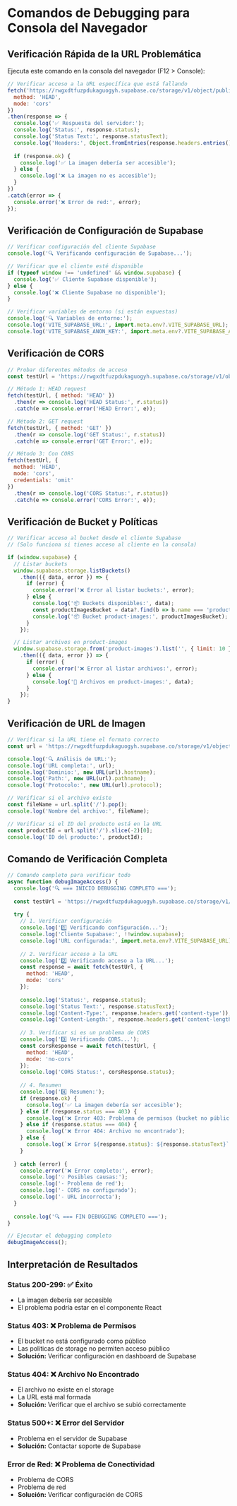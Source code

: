 # Comandos de Debugging para Consola del Navegador

## Verificación Rápida de la URL Problemática

Ejecuta este comando en la consola del navegador (F12 > Console):

```javascript
// Verificar acceso a la URL específica que está fallando
fetch('https://rwgxdtfuzpdukaguogyh.supabase.co/storage/v1/object/public/product-images/19008e6d-76fe-4981-95e4-8b2dfac97970/1753707362567.png', {
  method: 'HEAD',
  mode: 'cors'
})
.then(response => {
  console.log('✅ Respuesta del servidor:');
  console.log('Status:', response.status);
  console.log('Status Text:', response.statusText);
  console.log('Headers:', Object.fromEntries(response.headers.entries()));
  
  if (response.ok) {
    console.log('✅ La imagen debería ser accesible');
  } else {
    console.log('❌ La imagen no es accesible');
  }
})
.catch(error => {
  console.error('❌ Error de red:', error);
});
```

## Verificación de Configuración de Supabase

```javascript
// Verificar configuración del cliente Supabase
console.log('🔍 Verificando configuración de Supabase...');

// Verificar que el cliente esté disponible
if (typeof window !== 'undefined' && window.supabase) {
  console.log('✅ Cliente Supabase disponible');
} else {
  console.log('❌ Cliente Supabase no disponible');
}

// Verificar variables de entorno (si están expuestas)
console.log('🔍 Variables de entorno:');
console.log('VITE_SUPABASE_URL:', import.meta.env?.VITE_SUPABASE_URL);
console.log('VITE_SUPABASE_ANON_KEY:', import.meta.env?.VITE_SUPABASE_ANON_KEY ? 'Configurado' : 'No configurado');
```

## Verificación de CORS

```javascript
// Probar diferentes métodos de acceso
const testUrl = 'https://rwgxdtfuzpdukaguogyh.supabase.co/storage/v1/object/public/product-images/19008e6d-76fe-4981-95e4-8b2dfac97970/1753707362567.png';

// Método 1: HEAD request
fetch(testUrl, { method: 'HEAD' })
  .then(r => console.log('HEAD Status:', r.status))
  .catch(e => console.error('HEAD Error:', e));

// Método 2: GET request
fetch(testUrl, { method: 'GET' })
  .then(r => console.log('GET Status:', r.status))
  .catch(e => console.error('GET Error:', e));

// Método 3: Con CORS
fetch(testUrl, { 
  method: 'HEAD',
  mode: 'cors',
  credentials: 'omit'
})
  .then(r => console.log('CORS Status:', r.status))
  .catch(e => console.error('CORS Error:', e));
```

## Verificación de Bucket y Políticas

```javascript
// Verificar acceso al bucket desde el cliente Supabase
// (Solo funciona si tienes acceso al cliente en la consola)

if (window.supabase) {
  // Listar buckets
  window.supabase.storage.listBuckets()
    .then(({ data, error }) => {
      if (error) {
        console.error('❌ Error al listar buckets:', error);
      } else {
        console.log('📦 Buckets disponibles:', data);
        const productImagesBucket = data?.find(b => b.name === 'product-images');
        console.log('📦 Bucket product-images:', productImagesBucket);
      }
    });

  // Listar archivos en product-images
  window.supabase.storage.from('product-images').list('', { limit: 10 })
    .then(({ data, error }) => {
      if (error) {
        console.error('❌ Error al listar archivos:', error);
      } else {
        console.log('📁 Archivos en product-images:', data);
      }
    });
}
```

## Verificación de URL de Imagen

```javascript
// Verificar si la URL tiene el formato correcto
const url = 'https://rwgxdtfuzpdukaguogyh.supabase.co/storage/v1/object/public/product-images/19008e6d-76fe-4981-95e4-8b2dfac97970/1753707362567.png';

console.log('🔍 Análisis de URL:');
console.log('URL completa:', url);
console.log('Dominio:', new URL(url).hostname);
console.log('Path:', new URL(url).pathname);
console.log('Protocolo:', new URL(url).protocol);

// Verificar si el archivo existe
const fileName = url.split('/').pop();
console.log('Nombre del archivo:', fileName);

// Verificar si el ID del producto está en la URL
const productId = url.split('/').slice(-2)[0];
console.log('ID del producto:', productId);
```

## Comando de Verificación Completa

```javascript
// Comando completo para verificar todo
async function debugImageAccess() {
  console.log('🔍 === INICIO DEBUGGING COMPLETO ===');
  
  const testUrl = 'https://rwgxdtfuzpdukaguogyh.supabase.co/storage/v1/object/public/product-images/19008e6d-76fe-4981-95e4-8b2dfac97970/1753707362567.png';
  
  try {
    // 1. Verificar configuración
    console.log('1️⃣ Verificando configuración...');
    console.log('Cliente Supabase:', !!window.supabase);
    console.log('URL configurada:', import.meta.env?.VITE_SUPABASE_URL);
    
    // 2. Verificar acceso a la URL
    console.log('2️⃣ Verificando acceso a la URL...');
    const response = await fetch(testUrl, { 
      method: 'HEAD',
      mode: 'cors'
    });
    
    console.log('Status:', response.status);
    console.log('Status Text:', response.statusText);
    console.log('Content-Type:', response.headers.get('content-type'));
    console.log('Content-Length:', response.headers.get('content-length'));
    
    // 3. Verificar si es un problema de CORS
    console.log('3️⃣ Verificando CORS...');
    const corsResponse = await fetch(testUrl, { 
      method: 'HEAD',
      mode: 'no-cors'
    });
    console.log('CORS Status:', corsResponse.status);
    
    // 4. Resumen
    console.log('4️⃣ Resumen:');
    if (response.ok) {
      console.log('✅ La imagen debería ser accesible');
    } else if (response.status === 403) {
      console.log('❌ Error 403: Problema de permisos (bucket no público o políticas incorrectas)');
    } else if (response.status === 404) {
      console.log('❌ Error 404: Archivo no encontrado');
    } else {
      console.log(`❌ Error ${response.status}: ${response.statusText}`);
    }
    
  } catch (error) {
    console.error('❌ Error completo:', error);
    console.log('💡 Posibles causas:');
    console.log('- Problema de red');
    console.log('- CORS no configurado');
    console.log('- URL incorrecta');
  }
  
  console.log('🔍 === FIN DEBUGGING COMPLETO ===');
}

// Ejecutar el debugging completo
debugImageAccess();
```

## Interpretación de Resultados

### Status 200-299: ✅ Éxito
- La imagen debería ser accesible
- El problema podría estar en el componente React

### Status 403: ❌ Problema de Permisos
- El bucket no está configurado como público
- Las políticas de storage no permiten acceso público
- **Solución:** Verificar configuración en dashboard de Supabase

### Status 404: ❌ Archivo No Encontrado
- El archivo no existe en el storage
- La URL está mal formada
- **Solución:** Verificar que el archivo se subió correctamente

### Status 500+: ❌ Error del Servidor
- Problema en el servidor de Supabase
- **Solución:** Contactar soporte de Supabase

### Error de Red: ❌ Problema de Conectividad
- Problema de CORS
- Problema de red
- **Solución:** Verificar configuración de CORS 